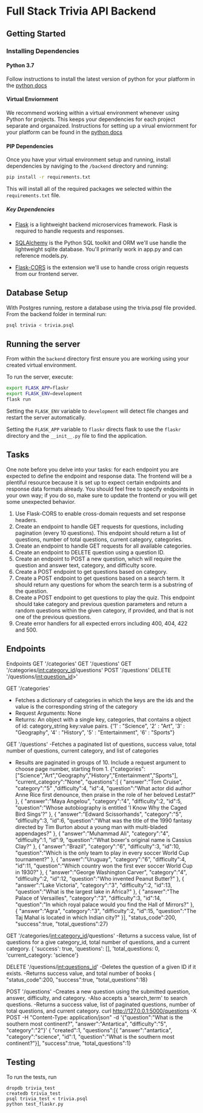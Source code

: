# Full Stack Trivia API Backend

## Getting Started

### Installing Dependencies

#### Python 3.7

Follow instructions to install the latest version of python for your platform in the [python docs](https://docs.python.org/3/using/unix.html#getting-and-installing-the-latest-version-of-python)

#### Virtual Enviornment

We recommend working within a virtual environment whenever using Python for projects. This keeps your dependencies for each project separate and organaized. Instructions for setting up a virual enviornment for your platform can be found in the [python docs](https://packaging.python.org/guides/installing-using-pip-and-virtual-environments/)

#### PIP Dependencies

Once you have your virtual environment setup and running, install dependencies by naviging to the `/backend` directory and running:

```bash
pip install -r requirements.txt
```

This will install all of the required packages we selected within the `requirements.txt` file.

##### Key Dependencies

- [Flask](http://flask.pocoo.org/)  is a lightweight backend microservices framework. Flask is required to handle requests and responses.

- [SQLAlchemy](https://www.sqlalchemy.org/) is the Python SQL toolkit and ORM we'll use handle the lightweight sqlite database. You'll primarily work in app.py and can reference models.py. 

- [Flask-CORS](https://flask-cors.readthedocs.io/en/latest/#) is the extension we'll use to handle cross origin requests from our frontend server. 

## Database Setup
With Postgres running, restore a database using the trivia.psql file provided. From the backend folder in terminal run:
```bash
psql trivia < trivia.psql
```

## Running the server

From within the `backend` directory first ensure you are working using your created virtual environment.

To run the server, execute:

```bash
export FLASK_APP=flaskr
export FLASK_ENV=development
flask run
```

Setting the `FLASK_ENV` variable to `development` will detect file changes and restart the server automatically.

Setting the `FLASK_APP` variable to `flaskr` directs flask to use the `flaskr` directory and the `__init__.py` file to find the application. 

## Tasks

One note before you delve into your tasks: for each endpoint you are expected to define the endpoint and response data. The frontend will be a plentiful resource because it is set up to expect certain endpoints and response data formats already. You should feel free to specify endpoints in your own way; if you do so, make sure to update the frontend or you will get some unexpected behavior. 

1. Use Flask-CORS to enable cross-domain requests and set response headers. 
2. Create an endpoint to handle GET requests for questions, including pagination (every 10 questions). This endpoint should return a list of questions, number of total questions, current category, categories. 
3. Create an endpoint to handle GET requests for all available categories. 
4. Create an endpoint to DELETE question using a question ID. 
5. Create an endpoint to POST a new question, which will require the question and answer text, category, and difficulty score. 
6. Create a POST endpoint to get questions based on category. 
7. Create a POST endpoint to get questions based on a search term. It should return any questions for whom the search term is a substring of the question. 
8. Create a POST endpoint to get questions to play the quiz. This endpoint should take category and previous question parameters and return a random questions within the given category, if provided, and that is not one of the previous questions. 
9. Create error handlers for all expected errors including 400, 404, 422 and 500. 

## Endpoints

Endpoints
GET '/categories'
GET '/questions'
GET '/categories/<int:category_id>/questions'
POST '/questions'
DELETE '/questions/<int:question_id>>'

GET '/categories'
- Fetches a dictionary of categories in which the keys are the ids and the value is the corresponding string of the category
- Request Arguments: None
- Returns: An object with a single key, categories, that contains a object of id: category_string key:value pairs. 
{'1' : "Science",
'2' : "Art",
'3' : "Geography",
'4' : "History",
'5' : "Entertainment",
'6' : "Sports"}


GET '/questions'
-Fetches a paginated list of questions, success value, total number of questions, current category, and list of categories
- Results are paginated in groups of 10. Include a request argument to choose page number, starting from 1.
{"categories":["Science","Art","Geography","History","Entertainment","Sports"],
"current_category":"None",
"questions":[
    {
    "answer":"Tom Cruise",
    "category":"5"
    ,"difficulty":4,
    "id":4,
    "question":"What actor did author Anne Rice first denounce, then praise in the role of her beloved Lestat?"
    },
    {
    "answer":"Maya Angelou",
    "category":"4",
    "difficulty":2,
    "id":5,
    "question":"Whose autobiography is entitled 'I Know Why the Caged Bird Sings'?"
    },
    {
    "answer":"Edward Scissorhands",
    "category":"5",
    "difficulty":3,
    "id":6,
    "question":"What was the title of the 1990 fantasy directed by Tim Burton about a young man with multi-bladed appendages?"
    },
    {
    "answer":"Muhammad Ali",
    "category":"4",
    "difficulty":1,
    "id":9,
    "question":"What boxer's original name is Cassius Clay?"
    },
    {
    "answer":"Brazil",
    "category":"6",
    "difficulty":3,
    "id":10,
    "question":"Which is the only team to play in every soccer World Cup tournament?"
    },
    {
    "answer":"Uruguay",
    "category":"6",
    "difficulty":4,
    "id":11,
    "question":"Which country won the first ever soccer World Cup in 1930?"
    },
    {
    "answer":"George Washington Carver",
    "category":"4",
    "difficulty":2,
    "id":12,
    "question":"Who invented Peanut Butter?"
    },
    {
    "answer":"Lake Victoria",
    "category":"3",
    "difficulty":2,
    "id":13,
    "question":"What is the largest lake in Africa?"
    },
    {
    "answer":"The Palace of Versailles",
    "category":"3",
    "difficulty":3,
    "id":14,
    "question":"In which royal palace would you find the Hall of Mirrors?"
    },
    {
    "answer":"Agra",
    "category":"3",
    "difficulty":2,
    "id":15,
    "question":"The Taj Mahal is located in which Indian city?"
    }],
    "status_code":200,
    "success":true,
    "total_questions":27}

GET '/categories/<int:category_id>/questions'
-Returns a success value, list of questions for a give category_id, total number of questions, and a current category.
{
'success': true,
'questions': [],
'total_questions: 0,
'current_category: 'science'}

DELETE '/questions/<int:questions_id>'
-Deletes the question of a given ID if it exists. 
-Returns success value, and total number of books
{
"status_code":200,
"success":true,
"total_questions":18}


POST '/questions'
-Creates a new question using the submitted question, answer, difficulty, and category. 
-Also accepts a 'search_term' to search questions.
-Returns a success value, list of paginated questions, number of total questions, and current category.
curl http://127.0.0.1:5000/questions -X POST -H "Content-Type: application/json" -d '{"question":"What is the southern most continent?", "answer":"Antartica", "difficulty":"5", "category":"2"}'
    {
    "created":1,
    "questions":[{
    "answer":"antartica",
    "category":"science",
    "id":1,
    "question":"What is the southern most continent?"}],
    "success":true,
    "total_questions":1}




## Testing
To run the tests, run
```
dropdb trivia_test
createdb trivia_test
psql trivia_test < trivia.psql
python test_flaskr.py
```